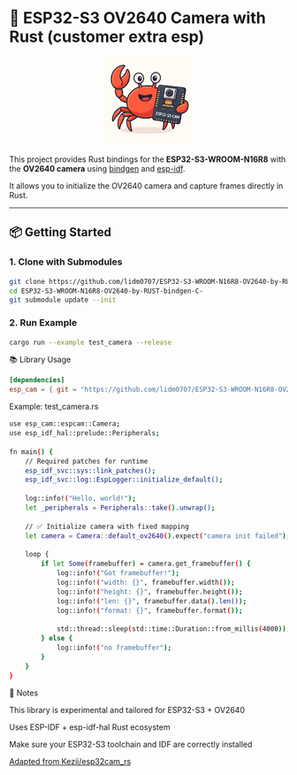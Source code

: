 



# 🦀 ESP32-S3 OV2640 Camera with Rust (customer extra esp)

<p align="center">
  <img src="assets/crabby_esp_cam.png" alt="ESP CrabCam" width="160" height="160">
</p>

This project provides Rust bindings for the **ESP32-S3-WROOM-N16R8** with the **OV2640 camera** using [bindgen](https://rust-lang.github.io/rust-bindgen/) and [esp-idf](https://github.com/esp-rs/esp-idf).

It allows you to initialize the OV2640 camera and capture frames directly in Rust.

---

## 📦 Getting Started

### 1. Clone with Submodules
```bash
git clone https://github.com/lidm0707/ESP32-S3-WROOM-N16R8-OV2640-by-RUST-bindgen-C-.git
cd ESP32-S3-WROOM-N16R8-OV2640-by-RUST-bindgen-C-
git submodule update --init
```

### 2. Run Example
```bash
cargo run --example test_camera --release
```

📚 Library Usage
```TOML
[dependencies]
esp_cam = { git = "https://github.com/lidm0707/ESP32-S3-WROOM-N16R8-OV2640-by-RUST-bindgen-C-", branch = "main" }
```

Example: test_camera.rs
```bash
use esp_cam::espcam::Camera;
use esp_idf_hal::prelude::Peripherals;

fn main() {
    // Required patches for runtime
    esp_idf_svc::sys::link_patches();
    esp_idf_svc::log::EspLogger::initialize_default();

    log::info!("Hello, world!");
    let _peripherals = Peripherals::take().unwrap();

    // ✅ Initialize camera with fixed mapping
    let camera = Camera::default_ov2640().expect("camera init failed");

    loop {
        if let Some(framebuffer) = camera.get_framebuffer() {
            log::info!("Got framebuffer!");
            log::info!("width: {}", framebuffer.width());
            log::info!("height: {}", framebuffer.height());
            log::info!("len: {}", framebuffer.data().len());
            log::info!("format: {}", framebuffer.format());

            std::thread::sleep(std::time::Duration::from_millis(4000));
        } else {
            log::info!("no framebuffer");
        }
    }
}
```

🦀 Notes

This library is experimental and tailored for ESP32-S3 + OV2640

Uses ESP-IDF + esp-idf-hal Rust ecosystem

Make sure your ESP32-S3 toolchain and IDF are correctly installed

[Adapted from Kezii/esp32cam_rs](https://github.com/Kezii/esp32cam_rs)
